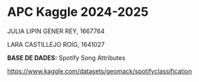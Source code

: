 # APC Kaggle 2024-2025

JULIA LIPIN GENER REY, 1667764

LARA CASTILLEJO ROIG, 1641027

**BASE DE DADES:** Spotify Song Attributes

https://www.kaggle.com/datasets/geomack/spotifyclassification
